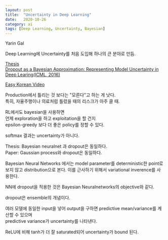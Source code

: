 ```yaml
---
layout: post
title:  "Uncertainty in Deep Learning"
date:   2020-10-26
category: ai
tags: [Deep Learning, Uncertainty, Bayesian]
---
```



Yarin Gal  

Deep Learning에 Uncertainty를 처음 도입해 하나의 큰 분야로 만듬.  


[Thesis](http://mlg.eng.cam.ac.uk/yarin/thesis/thesis.pdf)  
[Dropout as a Bayesian Approximation: Representing Model Uncertainty in Deep Learing(ICML, 2016)](http://proceedings.mlr.press/v48/gal16.pdf)  

[Easy Korean Video](https://www.youtube.com/watch?v=aU91bDGmy7I)

Production에서 틀리는 것 보다는 "모른다"고 하는 게 낫다.  
특히, 자율주행이나 의료처럼 틀렸을 때의 리스크가 아주 클 때.

RL에서도 bayesian을 사용하면  
언제 exploration을 하고 exploitation을 할 건지  
epsilon-greedy 보다 더 좋은 policy를 정할 수 있다.  


softmax 결과는 uncertainty가 아니다.  


Thesis: Bayesian neuralnet 과 dropout은 동일하다.  
Paper: Gaussian process와 dropout은 동일하다.  

Bayesian Neural Networks 에서는 model parameter를 deterministic한 point로 보지 않고 distribution으로 본다.  이를 근사하기 위해서 variational inverence를 사용한다.  

NN에 dropout을 적용한 것은 Bayesian Neuralnetworks의 objective와 같다.  

dropout은 ensemble의 개념이다.

여러 모델에 동일한 input을 넣어 output을 구하면 predictive mean/variance를 계산할 수 있으며  
predictive variance가 uncertainty를 나타낸다.  

ReLU에 비해 tanh가 더 잘 saturated되어 uncertainty가 bound 된다.  